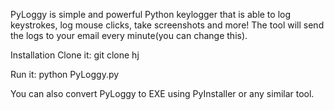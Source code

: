 PyLoggy is simple and powerful Python keylogger that is able to log keystrokes, log mouse clicks, take screenshots and more! The tool will send the logs to your email every minute(you can change this).

Installation
Clone it: git clone hj

Run it: python PyLoggy.py

You can also convert PyLoggy to EXE using PyInstaller or any similar tool.
